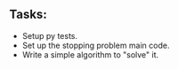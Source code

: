 ## Tasks:
- Setup py tests.
- Set up the stopping problem main code.
- Write a simple algorithm to "solve" it.
